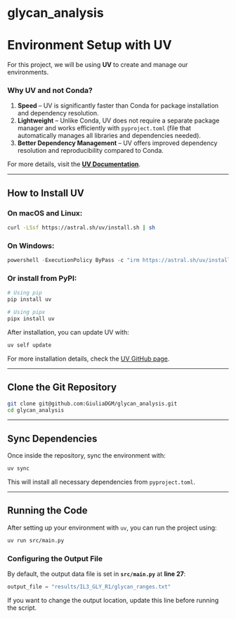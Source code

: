 # glycan_analysis

# Environment Setup with UV

For this project, we will be using **UV** to create and manage our environments.

### Why UV and not Conda?
1. **Speed** – UV is significantly faster than Conda for package installation and dependency resolution.
2. **Lightweight** – Unlike Conda, UV does not require a separate package manager and works efficiently with `pyproject.toml` (file that automatically manages all libraries and dependencies needed).
3. **Better Dependency Management** – UV offers improved dependency resolution and reproducibility compared to Conda.

For more details, visit the **[UV Documentation](https://astral.sh/uv/)**.

---

## How to Install UV

### **On macOS and Linux:**
```sh
curl -LSsf https://astral.sh/uv/install.sh | sh
```

### **On Windows:**
```powershell
powershell -ExecutionPolicy ByPass -c "irm https://astral.sh/uv/install.ps1 | iex"
```

### **Or install from PyPI:**
```sh
# Using pip
pip install uv

# Using pipx
pipx install uv
```

After installation, you can update UV with:
```sh
uv self update
```

For more installation details, check the [UV GitHub page](https://github.com/astral-sh/uv).

---

## Clone the Git Repository

```sh
git clone git@github.com:GiuliaDGM/glycan_analysis.git
cd glycan_analysis
```

---

## Sync Dependencies

Once inside the repository, sync the environment with:
```sh
uv sync
```

This will install all necessary dependencies from `pyproject.toml`.

---

## Running the Code

After setting up your environment with `uv`, you can run the project using:

```sh
uv run src/main.py
```

### **Configuring the Output File**

By default, the output data file is set in **`src/main.py`** at **line 27**:

```python
output_file = "results/IL3_GLY_R1/glycan_ranges.txt"
```

If you want to change the output location, update this line before running the script.
